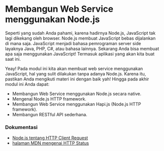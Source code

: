 # Membangun Web Service menggunakan Node.js

Seperti yang sudah Anda pahami, karena hadirnya Node.js, JavaScript tak lagi dikekang oleh browser. Node.js membuat JavaScript bebas dijalankan di mana saja. JavaScript menjadi bahasa pemrograman server side layaknya Java, PHP, C#, atau bahasa lainnya. Sekarang Anda bisa membuat apa saja menggunakan JavaScript! Termasuk aplikasi yang akan kita buat saat ini.

Yeay! Pada modul ini kita akan membuat web service menggunakan JavaScript, hal yang sulit dilakukan tanpa adanya Node.js. Karena itu, pastikan Anda mengikuti materi ini dengan baik yah! Hingga pada akhir modul ini Anda dapat:

- Membangun Web Service menggunakan Node.js secara native.
- Mengenal Node.js HTTP framework.
- Membangun Web Service menggunakan Hapi.js (Node.js HTTP framework).
- Membangun RESTful API sederhana.

### Dokumentasi

- [Node.js tentang HTTP Client Request](https://nodejs.org/api/http.html#http_class_http_clientrequest)
- [halaman MDN mengenai HTTP Status](https://developer.mozilla.org/id/docs/Web/HTTP/Status)
